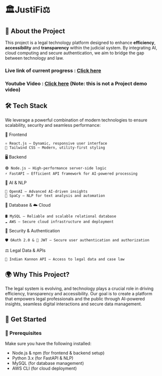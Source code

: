 # 🏛️JustiFi⚖️
 ## 📌 About the Project

This project is a legal technology platform designed to enhance **efficiency**, **accessibility** and **transparency** within the judicial system. By integrating AI, cloud computing and secure authentication, we aim to bridge the gap between technology and law.

### Live link of current progress : [Click here](https://justifi.onrender.com/)

### Youtube Video : [Click here](https://youtu.be/Hug2ANdSSLI) (Note: this is not a Project demo video)

## 🛠 Tech Stack

We leverage a powerful combination of modern technologies to ensure scalability, security and seamless performance:

🎨 Frontend

    ⚛ React.js – Dynamic, responsive user interface
    🎨 Tailwind CSS – Modern, utility-first styling

🖥️ Backend

    🟢 Node.js – High-performance server-side logic
    ⚡ FastAPI – Efficient API framework for AI-powered processing

🧠 AI & NLP

    🤖 OpenAI – Advanced AI-driven insights
    📝 SpaCy – NLP for text analysis and automation

💾 Database & ☁️ Cloud

    🛢️ MySQL – Reliable and scalable relational database
    ☁️ AWS – Secure cloud infrastructure and deployment

🔐 Security & Authentication

    🛡️ OAuth 2.0 & 🔑 JWT – Secure user authentication and authorization

⚖️ Legal Data & APIs

    📜 Indian Kannon API – Access to legal data and case law

## 🌍 Why This Project?

The legal system is evolving, and technology plays a crucial role in driving efficiency, transparency and accessibility. Our goal is to create a platform that empowers legal professionals and the public through AI-powered insights, seamless digital interactions and secure data management.

## 🚀 Get Started
### 🔧 Prerequisites

Make sure you have the following installed:
- Node.js & npm (for frontend & backend setup)
- Python 3.x (for FastAPI & NLP)
- MySQL (for database management)
- AWS CLI (for cloud deployment)

